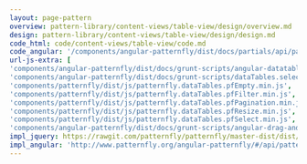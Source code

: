 ```yaml
---
layout: page-pattern
overview: pattern-library/content-views/table-view/design/overview.md
design: pattern-library/content-views/table-view/design/design.md
code_html: code/content-views/table-view/code.md
code_angular: '/components/angular-patternfly/dist/docs/partials/api/patternfly.table.component.pfTableView - Basic.html'
url-js-extra: [
'components/angular-patternfly/dist/docs/grunt-scripts/angular-datatables.js',
'components/angular-patternfly/dist/docs/grunt-scripts/dataTables.select.js',
'components/patternfly/dist/js/patternfly.dataTables.pfEmpty.min.js',
'components/patternfly/dist/js/patternfly.dataTables.pfFilter.min.js',
'components/patternfly/dist/js/patternfly.dataTables.pfPagination.min.js',
'components/patternfly/dist/js/patternfly.dataTables.pfResize.min.js',
'components/patternfly/dist/js/patternfly.dataTables.pfSelect.min.js',
'components/angular-patternfly/dist/docs/grunt-scripts/angular-drag-and-drop-lists.js']
impl_jquery: https://rawgit.com/patternfly/patternfly/master-dist/dist/tests/table-view.html
impl_angular: 'http://www.patternfly.org/angular-patternfly/#/api/patternfly.table.component:pfTableView - Basic'
---
```

